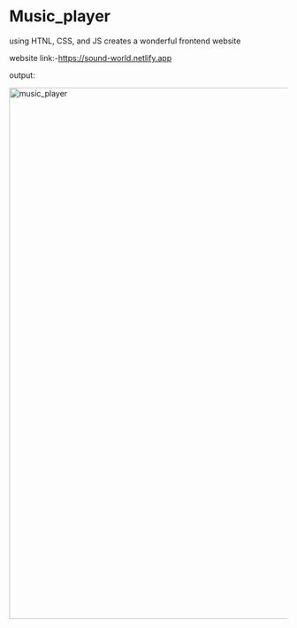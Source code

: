 # Music_player
using HTNL, CSS, and JS creates a wonderful frontend website

website link:-https://sound-world.netlify.app

output:


<img width="960" alt="music_player" src="https://user-images.githubusercontent.com/114457826/192460316-b215012c-b74a-41fa-a952-8603e3f53344.png">
